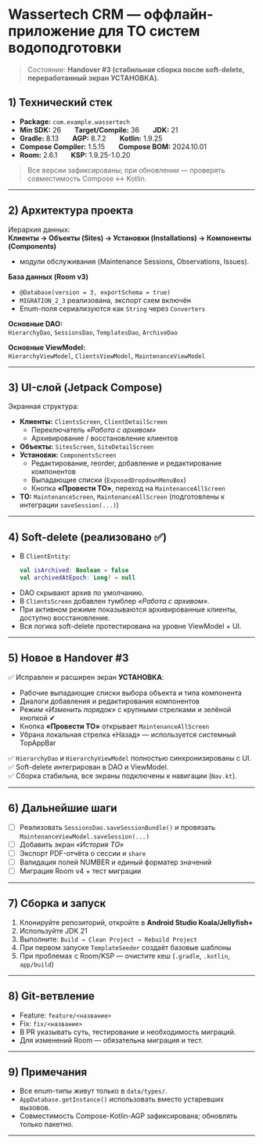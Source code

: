 # Wassertech CRM — оффлайн-приложение для ТО систем водоподготовки

> Состояние: **Handover #3 (стабильная сборка после soft-delete, переработанный экран УСТАНОВКА).**

## 1) Технический стек
- **Package:** `com.example.wassertech`
- **Min SDK:** 26  **Target/Compile:** 36  **JDK:** 21  
- **Gradle:** 8.13  **AGP:** 8.7.2  **Kotlin:** 1.9.25  
- **Compose Compiler:** 1.5.15  **Compose BOM:** 2024.10.01  
- **Room:** 2.6.1  **KSP:** 1.9.25-1.0.20  

> Все версии зафиксированы; при обновлении — проверять совместимость Compose ↔ Kotlin.

---

## 2) Архитектура проекта
Иерархия данных:  
**Клиенты → Объекты (Sites) → Установки (Installations) → Компоненты (Components)**  
+ модули обслуживания (Maintenance Sessions, Observations, Issues).  

**База данных (Room v3)**  
- `@Database(version = 3, exportSchema = true)`  
- `MIGRATION_2_3` реализована, экспорт схем включён  
- Enum-поля сериализуются как `String` через `Converters`  

**Основные DAO:**  
`HierarchyDao`, `SessionsDao`, `TemplatesDao`, `ArchiveDao`  

**Основные ViewModel:**  
`HierarchyViewModel`, `ClientsViewModel`, `MaintenanceViewModel`

---

## 3) UI-слой (Jetpack Compose)
Экранная структура:
- **Клиенты:** `ClientsScreen`, `ClientDetailScreen`  
  - Переключатель *«Работа с архивом»*  
  - Архивирование / восстановление клиентов  
- **Объекты:** `SitesScreen`, `SiteDetailScreen`  
- **Установки:** `ComponentsScreen`  
  - Редактирование, reorder, добавление и редактирование компонентов  
  - Выпадающие списки (`ExposedDropdownMenuBox`)  
  - Кнопка **«Провести ТО»**, переход на `MaintenanceAllScreen`
- **ТО:** `MaintenanceScreen`, `MaintenanceAllScreen` (подготовлены к интеграции `saveSession(...)`)

---

## 4) Soft-delete (реализовано ✅)
- В `ClientEntity`:  
  ```kotlin
  val isArchived: Boolean = false  
  val archivedAtEpoch: Long? = null
  ```
- DAO скрывают архив по умолчанию.  
- В `ClientsScreen` добавлен тумблер *«Работа с архивом»*.  
- При активном режиме показываются архивированные клиенты, доступно восстановление.  
- Вся логика soft-delete протестирована на уровне ViewModel + UI.

---

## 5) Новое в Handover #3
✅ Исправлен и расширен экран **УСТАНОВКА**:  
- Рабочие выпадающие списки выбора объекта и типа компонента  
- Диалоги добавления и редактирования компонентов  
- Режим *«Изменить порядок»* с крупными стрелками и зелёной кнопкой ✔  
- Кнопка **«Провести ТО»** открывает `MaintenanceAllScreen`  
- Убрана локальная стрелка «Назад» — используется системный TopAppBar  

✅ `HierarchyDao` и `HierarchyViewModel` полностью синхронизированы с UI.  
✅ Soft-delete интегрирован в DAO и ViewModel.  
✅ Сборка стабильна, все экраны подключены к навигации (`Nav.kt`).

---

## 6) Дальнейшие шаги
- [ ] Реализовать `SessionsDao.saveSessionBundle()` и провязать `MaintenanceViewModel.saveSession(...)`  
- [ ] Добавить экран *«История ТО»*  
- [ ] Экспорт PDF-отчёта о сессии и `share`  
- [ ] Валидация полей NUMBER и единый форматер значений  
- [ ] Миграция Room v4 + тест миграции  

---

## 7) Сборка и запуск
1. Клонируйте репозиторий, откройте в **Android Studio Koala/Jellyfish+**  
2. Используйте JDK 21  
3. Выполните: `Build → Clean Project → Rebuild Project`  
4. При первом запуске `TemplateSeeder` создаёт базовые шаблоны  
5. При проблемах с Room/KSP — очистите кеш (`.gradle`, `.kotlin`, `app/build`)

---

## 8) Git-ветвление
- Feature: `feature/<название>`  
- Fix: `fix/<название>`  
- В PR указывать суть, тестирование и необходимость миграций.  
- Для изменений Room — обязательна миграция и тест.

---

## 9) Примечания
- Все enum-типы живут только в `data/types/`.   
- `AppDatabase.getInstance()` использовать вместо устаревших вызовов.  
- Совместимость Compose-Kotlin-AGP зафиксирована; обновлять только пакетно.  

---
